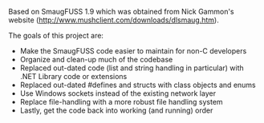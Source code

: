 Based on SmaugFUSS 1.9 which was obtained from Nick Gammon's website (http://www.mushclient.com/downloads/dlsmaug.htm).

The goals of this project are:
  * Make the SmaugFUSS code easier to maintain for non-C developers
  * Organize and clean-up much of the codebase
  * Replaced out-dated code (list and string handling in particular) with .NET Library code or extensions
  * Replaced out-dated #defines and structs with class objects and enums
  * Use Windows sockets instead of the existing network layer
  * Replace file-handling with a more robust file handling system
  * Lastly, get the code back into working (and running) order